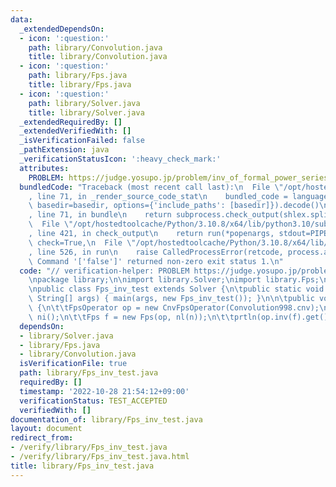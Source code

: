 ```yaml
---
data:
  _extendedDependsOn:
  - icon: ':question:'
    path: library/Convolution.java
    title: library/Convolution.java
  - icon: ':question:'
    path: library/Fps.java
    title: library/Fps.java
  - icon: ':question:'
    path: library/Solver.java
    title: library/Solver.java
  _extendedRequiredBy: []
  _extendedVerifiedWith: []
  _isVerificationFailed: false
  _pathExtension: java
  _verificationStatusIcon: ':heavy_check_mark:'
  attributes:
    PROBLEM: https://judge.yosupo.jp/problem/inv_of_formal_power_series
  bundledCode: "Traceback (most recent call last):\n  File \"/opt/hostedtoolcache/Python/3.10.8/x64/lib/python3.10/site-packages/onlinejudge_verify/documentation/build.py\"\
    , line 71, in _render_source_code_stat\n    bundled_code = language.bundle(stat.path,\
    \ basedir=basedir, options={'include_paths': [basedir]}).decode()\n  File \"/opt/hostedtoolcache/Python/3.10.8/x64/lib/python3.10/site-packages/onlinejudge_verify/languages/user_defined.py\"\
    , line 71, in bundle\n    return subprocess.check_output(shlex.split(command))\n\
    \  File \"/opt/hostedtoolcache/Python/3.10.8/x64/lib/python3.10/subprocess.py\"\
    , line 421, in check_output\n    return run(*popenargs, stdout=PIPE, timeout=timeout,\
    \ check=True,\n  File \"/opt/hostedtoolcache/Python/3.10.8/x64/lib/python3.10/subprocess.py\"\
    , line 526, in run\n    raise CalledProcessError(retcode, process.args,\nsubprocess.CalledProcessError:\
    \ Command '['false']' returned non-zero exit status 1.\n"
  code: "// verification-helper: PROBLEM https://judge.yosupo.jp/problem/inv_of_formal_power_series\n\
    \npackage library;\n\nimport library.Solver;\nimport library.Fps;\nimport library.Convolution;\n\
    \npublic class Fps_inv_test extends Solver {\n\tpublic static void main(final\
    \ String[] args) { main(args, new Fps_inv_test()); }\n\n\tpublic void solve()\
    \ {\n\t\tFpsOperator op = new CnvFpsOperator(Convolution998.cnv);\n\t\tint n =\
    \ ni();\n\t\tFps f = new Fps(op, nl(n));\n\t\tprtln(op.inv(f).get());\n\t}\n}"
  dependsOn:
  - library/Solver.java
  - library/Fps.java
  - library/Convolution.java
  isVerificationFile: true
  path: library/Fps_inv_test.java
  requiredBy: []
  timestamp: '2022-10-28 21:54:12+09:00'
  verificationStatus: TEST_ACCEPTED
  verifiedWith: []
documentation_of: library/Fps_inv_test.java
layout: document
redirect_from:
- /verify/library/Fps_inv_test.java
- /verify/library/Fps_inv_test.java.html
title: library/Fps_inv_test.java
---
```

